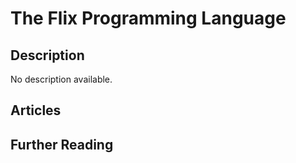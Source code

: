 # The Flix Programming Language

## Description

No description available.

## Articles

## Further Reading